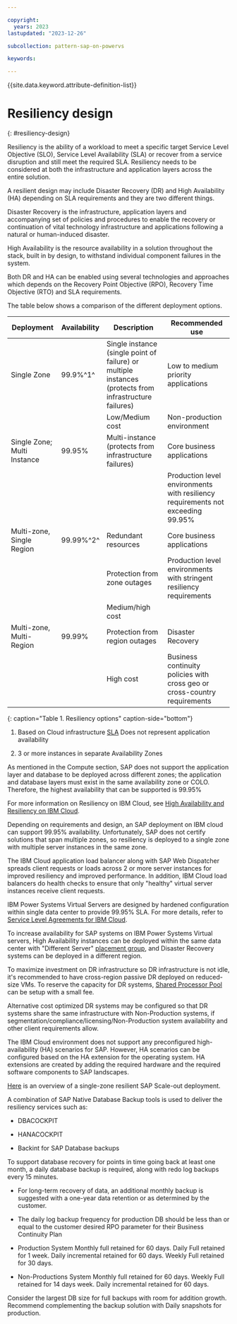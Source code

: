 ```yaml
---

copyright:
  years: 2023
lastupdated: "2023-12-26"

subcollection: pattern-sap-on-powervs

keywords:

---
```


{{site.data.keyword.attribute-definition-list}}

# Resiliency design
{: #resiliency-design}

Resiliency is the ability of a workload to meet a specific target
Service Level Objective (SLO), Service Level Availability (SLA) or
recover from a service disruption and still meet the required SLA.
Resiliency needs to be considered at both the infrastructure and
application layers across the entire solution.

A resilient design may include Disaster Recovery (DR) and High
Availability (HA) depending on SLA requirements and they are two
different things.

Disaster Recovery is the infrastructure, application layers and
accompanying set of policies and procedures to enable the recovery or
continuation of vital technology infrastructure and applications
following a natural or human-induced disaster.

High Availability is the resource availability in a solution throughout
the stack, built in by design, to withstand individual component
failures in the system.

Both DR and HA can be enabled using several technologies and approaches
which depends on the Recovery Point Objective (RPO), Recovery Time
Objective (RTO) and SLA requirements.

The table below shows a comparison of the different deployment options.

| Deployment    | Availability | Description   | Recommended use   |
|------------------|------------------|------------------|------------------|
| Single Zone                 | 99.9%^1^        |Single instance (single point of failure) or multiple instances (protects from infrastructure failures) |Low to medium priority applications                                             |
|                             |                 |Low/Medium cost                                                                                         |Non-production environment                                                      |
| Single Zone; Multi Instance | 99.95%          |Multi-instance (protects from infrastructure failures)                                                  |Core business applications                                                      |
|                             |                 |                                                                                                            |Production level environments with resiliency requirements not exceeding 99.95% |
| Multi-zone, Single Region   | 99.99%^2^       |Redundant resources                                                                                     |Core business applications                                                      |
|                             |                 |Protection from zone outages                                                                            |Production level environments with stringent resiliency requirements
|                             |                 |Medium/high cost                                                                                        |                                                                                    |
| Multi-zone, Multi-Region    | 99.99%          |Protection from region outages                                                                          |Disaster Recovery
|                             |                 |High cost                                                                                               |Business continuity policies with cross geo or cross-country requirements       |
{: caption="Table 1. Resiliency options" caption-side="bottom"}

1.  Based on Cloud infrastructure
    [SLA](https://www.ibm.com/support/customer/csol/terms/?id=i126-9268&lc=en#detail-document)
    Does not represent application availability

2.  3 or more instances in separate Availability Zones

As mentioned in the Compute section, SAP does not support the
application layer and database to be deployed across different zones;
the application and database layers must exist in the same availability
zone or COLO. Therefore, the highest availability that can be supported
is 99.95%

For more information on Resiliency on IBM Cloud, see [High Availability and Resiliency on IBM Cloud](https://cloud.ibm.com/docs/ha-infrastructure?topic=ha-infrastructure-landing-about-ha-dr-backup).

Depending on requirements and design, an SAP deployment on IBM cloud can
support 99.95% availability. Unfortunately, SAP does not certify
solutions that span multiple zones, so resiliency is deployed to a
single zone with multiple server instances in the same zone.

The IBM Cloud application load balancer along with SAP Web Dispatcher
spreads client requests or loads across 2 or more server instances for
improved resiliency and improved performance. In addition, IBM Cloud
load balancers do health checks to ensure that only \"healthy\" virtual
server instances receive client requests.

IBM Power Systems Virtual Servers are designed by hardened configuration
within single data center to provide 99.95% SLA. For more details, refer
to [Service Level Agreements for IBM
Cloud](https://www.ibm.com/support/customer/csol/terms/?id=i126-9268&lc=en#detail-document).

To increase availability for SAP systems on IBM Power Systems Virtual
servers, High Availability instances can be deployed within the same
data center with "Different Server" [placement
group](https://cloud.ibm.com/docs/power-iaas?topic=power-iaas-placement-groups),
and Disaster Recovery systems can be deployed in a different region.

To maximize investment on DR infrastructure so DR infrastructure is not
idle, it's recommended to have cross-region passive DR deployed on
reduced-size VMs. To reserve the capacity for DR systems, [Shared
Processor
Pool](https://www.ibm.com/docs/en/power9?topic=systems-managing-shared-processor-pools)
can be setup with a small fee.

Alternative cost optimized DR systems may be configured so that DR
systems share the same infrastructure with Non-Production systems, if
segmentation/compliance/licensing/Non-Production system availability and
other client requirements allow.

The IBM Cloud environment does not support any preconfigured
high-availability (HA) scenarios for SAP. However, HA scenarios can be
configured based on the HA extension for the operating system. HA
extensions are created by adding the required hardware and the required
software components to SAP landscapes.

[Here](https://cloud.ibm.com/docs/sap?topic=sap-refarch-hana-scaleout#network-layout-for-scale-out-configurations-2)
is an overview of a single-zone resilient SAP Scale-out deployment.

A combination of SAP Native Database Backup tools is used to deliver the
resiliency services such as:

-   DBACOCKPIT

-   HANACOCKPIT

-   Backint for SAP Database backups

To support database recovery for points in time going back at least one
month, a daily database backup is required, along with redo log backups
every 15 minutes.

-   For long-term recovery of data, an additional monthly backup is
    suggested with a one-year data retention or as determined by the
    customer.

-   The daily log backup frequency for production DB should be less than
    or equal to the customer desired RPO parameter for their Business
    Continuity Plan

-   Production System Monthly full retained for 60 days. Daily Full
    retained for 1 week. Daily incremental retained for 60 days. Weekly
    Full retained for 30 days.

-   Non-Productions System Monthly full retained for 60 days. Weekly
    Full retained for 14 days week. Daily incremental retained for 60
    days.

Consider the largest DB size for full backups with room for addition
growth. Recommend complementing the backup solution with Daily snapshots
for production.
